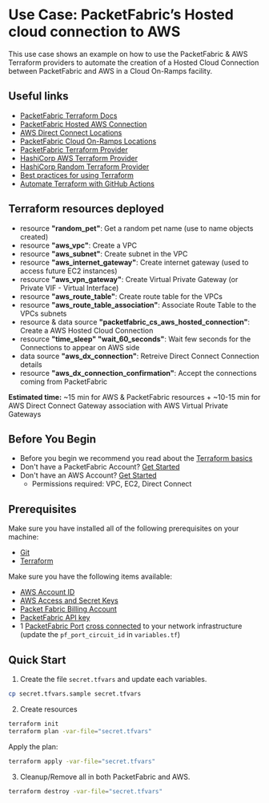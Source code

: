 # Use Case: PacketFabric’s Hosted cloud connection to AWS

This use case shows an example on how to use the PacketFabric & AWS Terraform providers 
to automate the creation of a Hosted Cloud Connection between PacketFabric and AWS in a Cloud On-Ramps facility.

## Useful links

- [PacketFabric Terraform Docs](https://docs.packetfabric.com/api/terraform/)
- [PacketFabric Hosted AWS Connection](https://docs.packetfabric.com/cloud/aws/hosted/create/)
- [AWS Direct Connect Locations](https://aws.amazon.com/directconnect/locations/)
- [PacketFabric Cloud On-Ramps Locations](https://packetfabric.com/locations/cloud-on-ramps)
- [PacketFabric Terraform Provider](https://registry.terraform.io/providers/PacketFabric/packetfabric)
- [HashiCorp AWS Terraform Provider](https://registry.terraform.io/providers/hashicorp/aws)
- [HashiCorp Random Terraform Provider](https://registry.terraform.io/providers/hashicorp/random)
- [Best practices for using Terraform](https://cloud.google.com/docs/terraform/best-practices-for-terraform)
- [Automate Terraform with GitHub Actions](https://learn.hashicorp.com/tutorials/terraform/github-actions?in=terraform/automation)

## Terraform resources deployed

- resource **"random_pet"**: Get a random pet name (use to name objects created)
- resource **"aws_vpc"**: Create a VPC
- resource **"aws_subnet"**: Create subnet in the VPC
- resource **"aws_internet_gateway"**: Create internet gateway (used to access future EC2 instances)
- resource **"aws_vpn_gateway"**: Create Virtual Private Gateway (or Private VIF - Virtual Interface)
- resource **"aws_route_table"**: Create route table for the VPCs
- resource **"aws_route_table_association"**: Associate Route Table to the VPCs subnets
- resource & data source **"packetfabric_cs_aws_hosted_connection"**: Create a AWS Hosted Cloud Connection 
- resource **"time_sleep" "wait_60_seconds"**: Wait few seconds for the Connections to appear on AWS side
- data source **"aws_dx_connection"**: Retreive Direct Connect Connection details
- resource **"aws_dx_connection_confirmation"**: Accept the connections coming from PacketFabric
<!--  - resource **"aws_dx_gateway"**: Create Direct Connect Gateways -->
<!--  - resource **"aws_dx_private_virtual_interface"**: Create Direct Connect Private Virtual interfaces -->
<!--  - resource **"aws_dx_gateway_association"**: Associates a Direct Connect Gateway with a Virtual Private Gateways (VPG)  -->

**Estimated time:** ~15 min for AWS & PacketFabric resources + ~10-15 min for AWS Direct Connect Gateway association with AWS Virtual Private Gateways

## Before You Begin

- Before you begin we recommend you read about the [Terraform basics](https://www.terraform.io/intro)
- Don't have a PacketFabric Account? [Get Started](https://docs.packetfabric.com/intro/)
- Don't have an AWS Account? [Get Started](https://aws.amazon.com/free/)
    - Permissions required: VPC, EC2, Direct Connect

## Prerequisites

Make sure you have installed all of the following prerequisites on your machine:

- [Git](https://git-scm.com/downloads)
- [Terraform](https://learn.hashicorp.com/tutorials/terraform/install-cli)

Make sure you have the following items available:

- [AWS Account ID](https://docs.aws.amazon.com/IAM/latest/UserGuide/console_account-alias.html)
- [AWS Access and Secret Keys](https://docs.aws.amazon.com/general/latest/gr/aws-security-credentials.html)
- [Packet Fabric Billing Account](https://docs.packetfabric.com/api/examples/account_uuid/)
- [PacketFabric API key](https://docs.packetfabric.com/admin/my_account/keys/)
- 1 [PacketFabric Port](https://docs.packetfabric.com/ports/) [cross connected](https://docs.packetfabric.com/xconnect/) to your network infrastructure (update the ``pf_port_circuit_id`` in ``variables.tf``)

## Quick Start

1. Create the file ``secret.tfvars`` and update each variables.

```sh
cp secret.tfvars.sample secret.tfvars
```

2. Create resources 
```sh
terraform init
terraform plan -var-file="secret.tfvars"
```

Apply the plan:

```sh
terraform apply -var-file="secret.tfvars"
```

3. Cleanup/Remove all in both PacketFabric and AWS.

```sh
terraform destroy -var-file="secret.tfvars"
```
